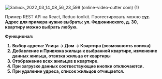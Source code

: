 ![Запись_2022_03_14_08_56_23_598 (online-video-cutter com) (1)](https://user-images.githubusercontent.com/47778499/158115542-2e4f1a42-0ba4-41c6-be81-4748b2eb6757.gif)

Пример REST API на React, Redux-toolkit. 
Протестировать можно <strong><a href="https://dispex.web.app/" target="_blank">тут</a><strong>.</br>
Адрес для примера нужно выбрать: ул. Федюнинского, д. 30, квартиру можно выбрать любую.</br>

Функционал:
1. Выбор адреса: Улица -> Дом -> Квартира (возможность поиска)
2. Добавление и Привязка жильца к выбранной квартире, изменение данных жильца, отвязка жильца от квартиры
3. Отображение всех жильцов в квартире.
4. При загрузке данных соотвествующие кнопки отключаются.
5. При удалении удреса, список жильцов отчищается.

